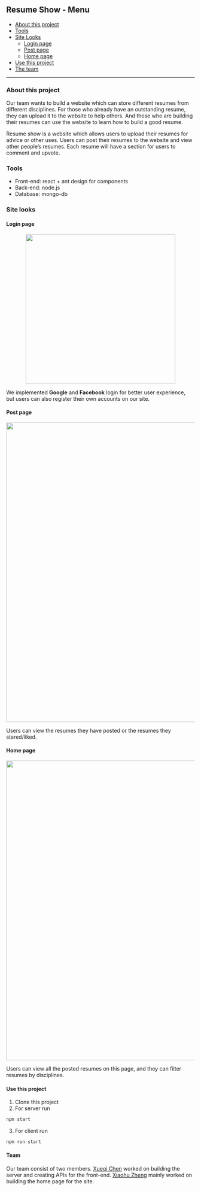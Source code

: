 ## Resume Show - Menu
- [About this project](###about-this-project)
- [Tools](###tools)
- [Site Looks](###site-looks)
  - [Login page](####login-page)
  - [Post page](####post-page)
  - [Home page](####post-page)
- [Use this project](####use-this-project)
- [The team](####team)
********************************

### About this project
<p>
Our team wants to build a website which can store different resumes from different disciplines. For those who already have an outstanding resume, they can upload it to the website to help others.
And those who are building their resumes can use the website to learn how to build a good resume.
</P> 
<p>
Resume show is a website which allows users to upload their resumes for advice or other uses. Users can post their resumes to the website and view other people’s resumes. Each
resume will have a section for users to comment and upvote.
</p>

### Tools
- Front-end: react + ant design for components
- Back-end: node.js
- Database: mongo-db 

### Site looks

#### Login page
<p align="center">
<img src="https://user-images.githubusercontent.com/70027806/206890231-14f02621-c426-43f2-8393-f3f8cb3e8011.png" width="400"/>
</p>

We implemented **Google** and **Facebook** login for better user experience, but users can also register their own accounts on our site.

#### Post page
<p align="center">
<img src="https://user-images.githubusercontent.com/70027806/206890363-59fdcc30-f144-46cc-b55e-e038171a6a48.png" width="800"/>
</p>

Users can view the resumes they have posted or the resumes they stared/liked.

#### Home page
<p align="center">
<img src="https://user-images.githubusercontent.com/70027806/206892846-9977ee96-f539-4552-9e60-bcac392df409.png" width="800"/>
</p>

Users can view all the posted resumes on this page, and they can filter resumes by disciplines.

#### Use this project

1. Clone this project
2. For server run

```bash
npm start
```

3. For client run
```bash
npm run start
```

#### Team
Our team consist of two members. [Xueqi Chen](https://github.com/xqcxqc) worked on building the server and creating APIs for the front-end. [Xiaohu Zheng](https://github.com/ZhengXiaohu98)
mainly worked on building the home page for the site.

